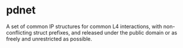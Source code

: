 # pdnet

A set of common IP structures for common L4 interactions, with non-conflicting struct prefixes, and released under the public domain or as freely and unrestricted as possible.

